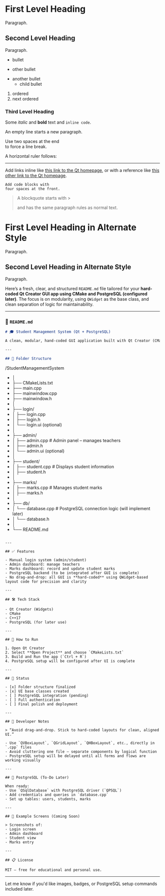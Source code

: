 # First Level Heading

Paragraph.

## Second Level Heading

Paragraph.

- bullet
+ other bullet
* another bullet
    * child bullet

1. ordered
2. next ordered

### Third Level Heading

Some *italic* and **bold** text and `inline code`.

An empty line starts a new paragraph.

Use two spaces at the end  
to force a line break.

A horizontal ruler follows:

---

Add links inline like [this link to the Qt homepage](https://www.qt.io),
or with a reference like [this other link to the Qt homepage][1].

    Add code blocks with
    four spaces at the front.

> A blockquote
> starts with >
>
> and has the same paragraph rules as normal text.

First Level Heading in Alternate Style
======================================

Paragraph.

Second Level Heading in Alternate Style
---------------------------------------

Paragraph.

[1]: https://www.qt.io

Here’s a fresh, clear, and structured `README.md` file tailored for your **hard-coded Qt Creator GUI app using CMake and PostgreSQL (configured later)**. The focus is on modularity, using `QWidget` as the base class, and clean separation of logic for maintainability.

---

### 📄 `README.md`

```markdown
# 🎓 Student Management System (Qt + PostgreSQL)

A clean, modular, hand-coded GUI application built with Qt Creator (CMake-based) using `QWidget` and `PostgreSQL` for database storage (to be configured later). This system is designed to manage users, teachers, students, marks, and basic authentication.

---

## 📁 Folder Structure

```

/StudentManagementSystem
- │
- ├── CMakeLists.txt
- ├── main.cpp
- ├── mainwindow\.cpp
- ├── mainwindow\.h
- │
- ├── login/
- │   ├── login.cpp
- │   ├── login.h
- │   └── login.ui (optional)
- │
- ├── admin/
- │   ├── admin.cpp            # Admin panel – manages teachers
- │   ├── admin.h
- │   └── admin.ui (optional)
- │
- ├── student/
- │   ├── student.cpp          # Displays student information
- │   ├── student.h
- │
- ├── marks/
- │   ├── marks.cpp            # Manages student marks
- │   ├── marks.h
- │
- ├── db/
- │   └── database.cpp         # PostgreSQL connection logic (will implement later)
- │   └── database.h
- │
- └── README.md

```

---

## ✅ Features

- Manual login system (admin/student)
- Admin dashboard: manage teachers
- Marks dashboard: record and update student marks
- PostgreSQL backend (to be integrated after GUI is complete)
- No drag-and-drop: all GUI is **hard-coded** using QWidget-based layout code for precision and clarity

---

## 🛠️ Tech Stack

- Qt Creator (Widgets)
- CMake
- C++17
- PostgreSQL (for later use)

---

## 🚀 How to Run

1. Open Qt Creator
2. Select **Open Project** and choose `CMakeLists.txt`
3. Build and Run the app (`Ctrl + R`)
4. PostgreSQL setup will be configured after UI is complete

---

## 📌 Status

- [x] Folder structure finalized
- [x] UI base classes created
- [ ] PostgreSQL integration (pending)
- [ ] Full authentication
- [ ] Final polish and deployment

---

## 🧠 Developer Notes

> “Avoid drag-and-drop. Stick to hard-coded layouts for clean, aligned UI.”

- Use `QVBoxLayout`, `QGridLayout`, `QHBoxLayout`, etc., directly in `.cpp` files
- Avoid cluttering one file — separate components by logical function
- PostgreSQL setup will be delayed until all forms and flows are working visually

---

## 🔧 PostgreSQL (To-Do Later)

When ready:
- Use `QSqlDatabase` with PostgreSQL driver (`QPSQL`)
- Add credentials and queries in `database.cpp`
- Set up tables: users, students, marks

---

## 🧪 Example Screens (Coming Soon)

> Screenshots of:
- Login screen
- Admin dashboard
- Student view
- Marks entry

---

## 📋 License

MIT – free for educational and personal use.
```

---

Let me know if you'd like images, badges, or PostgreSQL setup commands included later.



